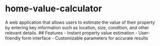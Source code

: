 # home-value-calculator
A web application that allows users to estimate the value of their property by entering key information such as location, size, condition, and other relevant details.  ## Features - Instant property value estimation - User-friendly form interface - Customizable parameters for accurate results

